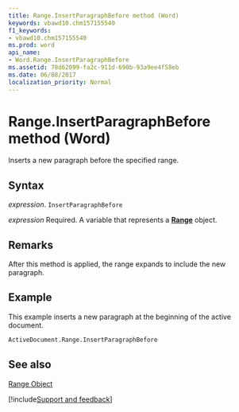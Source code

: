 ```yaml
---
title: Range.InsertParagraphBefore method (Word)
keywords: vbawd10.chm157155540
f1_keywords:
- vbawd10.chm157155540
ms.prod: word
api_name:
- Word.Range.InsertParagraphBefore
ms.assetid: 78d62099-fa2c-911d-690b-93a9ee4f58eb
ms.date: 06/08/2017
localization_priority: Normal
---
```



# Range.InsertParagraphBefore method (Word)

Inserts a new paragraph before the specified range.


## Syntax

_expression_. `InsertParagraphBefore`

_expression_ Required. A variable that represents a **[Range](Word.Range.md)** object.


## Remarks

After this method is applied, the range expands to include the new paragraph.


## Example

This example inserts a new paragraph at the beginning of the active document.


```vb
ActiveDocument.Range.InsertParagraphBefore
```


## See also


[Range Object](Word.Range.md)

[!include[Support and feedback](~/includes/feedback-boilerplate.md)]